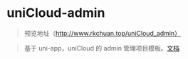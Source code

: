 # uniCloud-admin

> 预览地址（http://www.rkchuan.top/uniCloud_admin）


> 基于 uni-app，uniCloud 的 admin 管理项目模板。[文档](https://uniapp.dcloud.io/uniCloud/admin)

